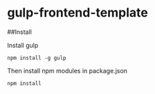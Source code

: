 # gulp-frontend-template

##Install

Install gulp

`npm install -g gulp`

Then install npm modules in package.json

`npm install`
